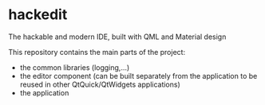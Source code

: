 # hackedit

The hackable and modern IDE, built with QML and Material design

This repository contains the main parts of the project:
 - the common libraries (logging,...)
 - the editor component (can be built separately from the application to be reused in other QtQuick/QtWidgets applications)
 - the application
